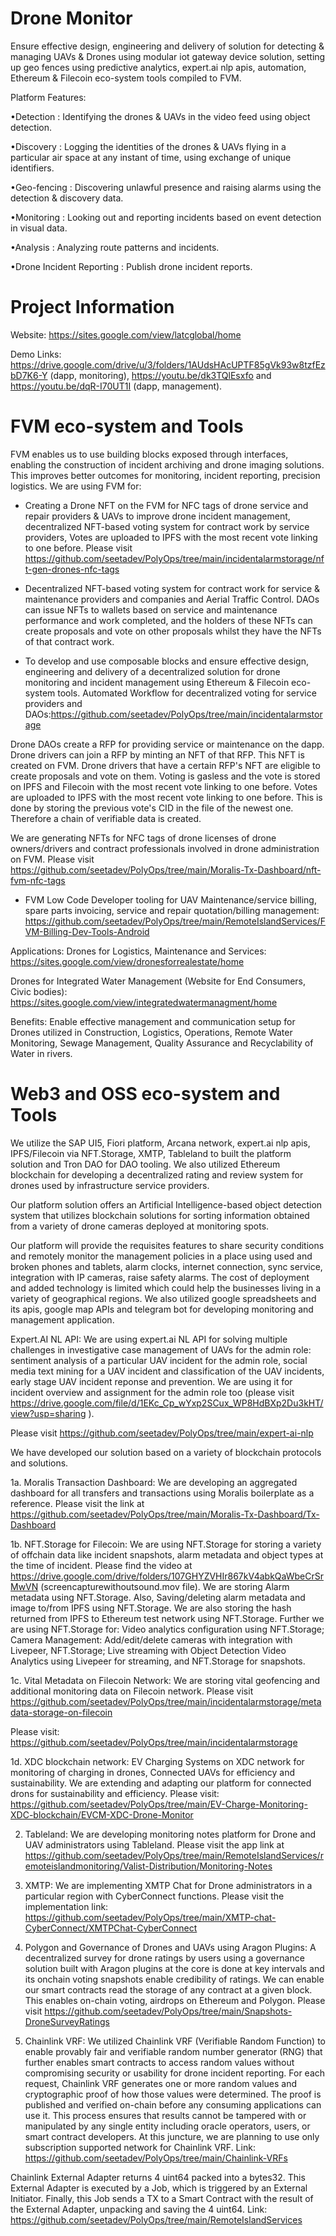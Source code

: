 # Drone Monitor

Ensure effective design, engineering and delivery of solution for detecting & managing UAVs & Drones using modular iot gateway device solution, setting up geo fences using predictive analytics, expert.ai nlp apis, automation, Ethereum & Filecoin eco-system tools compiled to FVM.

Platform Features:

•Detection : Identifying the drones & UAVs in the video feed using object detection.

•Discovery : Logging the identities of the drones & UAVs flying in a particular air space at any instant of time, using exchange of unique identifiers.

•Geo-fencing : Discovering unlawful presence and raising alarms using the detection & discovery data.

•Monitoring : Looking out and reporting incidents based on event detection in visual data.

•Analysis : Analyzing route patterns and incidents.

•Drone Incident Reporting : Publish drone incident reports.

# Project Information

Website: https://sites.google.com/view/latcglobal/home

Demo Links: https://drive.google.com/drive/u/3/folders/1AUdsHAcUPTF85gVk93w8tzfEzbD7K6-Y (dapp, monitoring), https://youtu.be/dk3TQlEsxfo and https://youtu.be/dqR-I70UT1I (dapp, management).


# FVM eco-system and Tools

FVM enables us to use building blocks exposed through interfaces, enabling the construction of incident archiving and drone imaging solutions. This improves better outcomes for monitoring, incident reporting, precision logistics. We are using FVM for:

- Creating a Drone NFT on the FVM for NFC tags of drone service and repair providers & UAVs to improve drone incident management, decentralized NFT-based voting system for contract work by service providers, Votes are uploaded to IPFS with the most recent vote linking to one before. Please visit https://github.com/seetadev/PolyOps/tree/main/incidentalarmstorage/nft-gen-drones-nfc-tags

- Decentralized NFT-based voting system for contract work for service & maintenance providers and companies and Aerial Traffic Control. DAOs can issue NFTs to wallets based on service and maintenance performance and work completed, and the holders of these NFTs can create proposals and vote on other proposals whilst they have the NFTs of that contract work. 

- To develop and use composable blocks and ensure effective design, engineering and delivery of a decentralized solution for drone monitoring and incident management using Ethereum & Filecoin eco-system tools. Automated Workflow for decentralized voting for service providers and DAOs:https://github.com/seetadev/PolyOps/tree/main/incidentalarmstorage

Drone DAOs create a RFP for providing service or maintenance on the dapp.
Drone drivers can join a RFP by minting an NFT of that RFP. This NFT is created on FVM.
Drone drivers that have a certain RFP's NFT are eligible to create proposals and vote on them.
Voting is gasless and the vote is stored on IPFS and Filecoin with the most recent vote linking to one before.
Votes are uploaded to IPFS with the most recent vote linking to one before. This is done by storing the previous vote's CID in the file of the newest one. Therefore a chain of verifiable data is created. 

We are generating NFTs for NFC tags of drone licenses of drone owners/drivers and contract professionals involved in drone administration on FVM. Please visit https://github.com/seetadev/PolyOps/tree/main/Moralis-Tx-Dashboard/nft-fvm-nfc-tags

- FVM Low Code Developer tooling for UAV Maintenance/service billing, spare parts invoicing, service and repair quotation/billing management: https://github.com/seetadev/PolyOps/tree/main/RemoteIslandServices/FVM-Billing-Dev-Tools-Android 



Applications: Drones for Logistics, Maintenance and Services: https://sites.google.com/view/dronesforrealestate/home

Drones for Integrated Water Management (Website for End Consumers, Civic bodies): https://sites.google.com/view/integratedwatermanagment/home

Benefits: Enable effective management and communication setup for Drones utilized in Construction, Logistics, Operations, Remote Water Monitoring, Sewage Management, Quality Assurance and Recyclability of Water in rivers.


# Web3 and OSS eco-system and Tools

We utilize the SAP UI5, Fiori platform, Arcana network, expert.ai nlp apis, IPFS/Filecoin via NFT.Storage, XMTP, Tableland to built the platform solution and Tron DAO for DAO tooling. We also utilized Ethereum blockchain for developing a decentralized rating and review system for drones used by infrastructure service providers. 

Our platform solution offers an Artificial Intelligence-based object detection system that utilizes blockchain solutions for sorting information obtained from a variety of drone cameras deployed at monitoring spots.

Our platform will provide the requisites features to share security conditions and remotely monitor the management policies in a place using used and broken phones and tablets, alarm clocks, internet connection, sync service, integration with IP cameras, raise safety alarms. The cost of deployment and added technology is limited which could help the businesses living in a variety of geographical regions. We also utilized google spreadsheets and its apis, google map APIs and telegram bot for developing monitoring and management application.

Expert.AI NL API: We are using expert.ai NL API for solving multiple challenges in investigative case management of UAVs for the admin role: sentiment analysis of a particular UAV incident for the admin role, social media text mining for a UAV incident and classification of the UAV incidents, early stage UAV incident reponse and prevention. We are using it for incident overview and assignment for the admin role too (please visit https://drive.google.com/file/d/1EKc_Cp_wYxp2SCux_WP8HdBXp2Du3kHT/view?usp=sharing ).

Please visit https://github.com/seetadev/PolyOps/tree/main/expert-ai-nlp

We have developed our solution based on a variety of blockchain protocols and solutions.

1a. Moralis Transaction Dashboard: We are developing an aggregated dashboard for all transfers and transactions using Moralis boilerplate as a reference.
Please visit the link at https://github.com/seetadev/PolyOps/tree/main/Moralis-Tx-Dashboard/Tx-Dashboard

1b. NFT.Storage for Filecoin: We are using NFT.Storage for storing a variety of offchain data like incident snapshots, alarm metadata and object types at the time of incident. Please find the video at https://drive.google.com/drive/folders/107GHYZVHIr867kV4abkQaWbeCrSrMwVN (screencapturewithoutsound.mov file). We are storing Alarm metadata using NFT.Storage. Also, Saving/deleting alarm metadata and image to/from IPFS using NFT.Storage. We are also storing the hash returned from IPFS to Ethereum test network using NFT.Storage. Further we are using NFT.Storage for: Video analytics configuration using NFT.Storage; Camera Management: Add/edit/delete cameras with integration with Livepeer, NFT.Storage; Live streaming with Object Detection Video Analytics using Livepeer for streaming, and NFT.Storage for snapshots.

1c. Vital Metadata on Filecoin Network: We are storing vital geofencing and additional monitoring data on Filecoin network. Please visit https://github.com/seetadev/PolyOps/tree/main/incidentalarmstorage/metadata-storage-on-filecoin 

Please visit: https://github.com/seetadev/PolyOps/tree/main/incidentalarmstorage

1d. XDC blockchain network: EV Charging Systems on XDC network for monitoring of charging in drones, Connected UAVs for efficiency and sustainability. We are extending and adapting our platform for connected drons for sustainability and efficiency. Please visit: https://github.com/seetadev/PolyOps/tree/main/EV-Charge-Monitoring-XDC-blockchain/EVCM-XDC-Drone-Monitor


2. Tableland: We are developing monitoring notes platform for Drone and UAV administrators using Tableland. Please visit the app link at https://github.com/seetadev/PolyOps/tree/main/RemoteIslandServices/remoteislandmonitoring/Valist-Distribution/Monitoring-Notes

3. XMTP: We are implementing XMTP Chat for Drone administrators in a particular region with CyberConnect functions. Please visit the implementation link: https://github.com/seetadev/PolyOps/tree/main/XMTP-chat-CyberConnect/XMTPChat-CyberConnect

4. Polygon and Governance of Drones and UAVs using Aragon Plugins: A decentralized survey for drone ratings by users using a governance solution built with Aragon plugins at the core is done at key intervals and its onchain voting snapshots enable credibility of ratings. We can enable our smart contracts read the storage of any contract at a given block. This enables on-chain voting, airdrops on Ethereum and Polygon. Please visit https://github.com/seetadev/PolyOps/tree/main/Snapshots-DroneSurveyRatings

5. Chainlink VRF: We utilized Chainlink VRF (Verifiable Random Function) to enable provably fair and verifiable random number generator (RNG) that further enables smart contracts to access random values without compromising security or usability for drone incident reporting. For each request, Chainlink VRF generates one or more random values and cryptographic proof of how those values were determined. The proof is published and verified on-chain before any consuming applications can use it. This process ensures that results cannot be tampered with or manipulated by any single entity including oracle operators, users, or smart contract developers. At this juncture, we are planning to use only subscription supported network for Chainlink VRF. Link: https://github.com/seetadev/PolyOps/tree/main/Chainlink-VRFs

Chainlink External Adapter returns 4 uint64 packed into a bytes32. This External Adapter is executed by a Job, which is triggered by an External Initiator. Finally, this Job sends a TX to a Smart Contract with the result of the External Adapter, unpacking and saving the 4 uint64. Link: https://github.com/seetadev/PolyOps/tree/main/RemoteIslandServices
